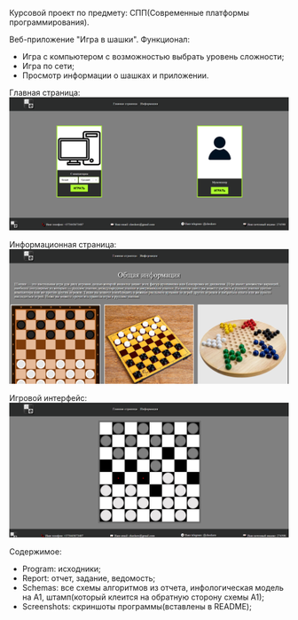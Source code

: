 Курсовой проект по предмету: СПП(Современные платформы программирования).

Веб-приложение "Игра в шашки".
Функционал:
 - Игра с компьютером с возможностью выбрать уровень сложности;
 - Игра по сети;
 - Просмотр информации о шашках и приложении.

Главная страница:
![Главная страница](https://raw.githubusercontent.com/GreenTeilor/AllLabs/c9b92a0dc0089ec2cb1772cb0766900232a95bd9/Semester_7/Kursach/Screenshots/main.png)

Информационная страница:
![Информационная страница](https://raw.githubusercontent.com/GreenTeilor/AllLabs/c9b92a0dc0089ec2cb1772cb0766900232a95bd9/Semester_7/Kursach/Screenshots/info.png)

Игровой интерфейс:
![Игровой интерфейс](https://raw.githubusercontent.com/GreenTeilor/AllLabs/c9b92a0dc0089ec2cb1772cb0766900232a95bd9/Semester_7/Kursach/Screenshots/game.png)

Содержимое:
 - Program: исходники;
 - Report: отчет, задание, ведомость;
 - Schemas: все схемы алгоритмов из отчета, инфологическая модель на А1, штамп(который клеится на обратную сторону схемы А1);
 - Screenshots: скриншоты программы(вставлены в README);